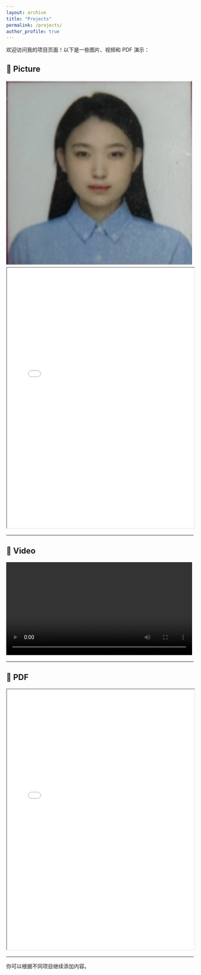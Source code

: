 ```yaml
---
layout: archive
title: "Projects"
permalink: /projects/
author_profile: true
---
```


欢迎访问我的项目页面！以下是一些图片、视频和 PDF 演示：

## 📸 Picture

<img src="/assets/profile.png" alt="Example Image" width="500"/>
<iframe src="/files/ISIE2025-000258-Qianyue%20Wang.pdf" width="100%" height="700px"></iframe>

---

## 🎥 Video

<video width="500" controls>
  <source src="/files/sample-video.mp4" type="video/mp4">
  Your browser does not support the video tag.
</video>

---

## 📄 PDF

<iframe src="/files/ISIE2025-000258-Qianyue%20Wang.pdf" width="100%" height="700px"></iframe>


---

你可以根据不同项目继续添加内容。

